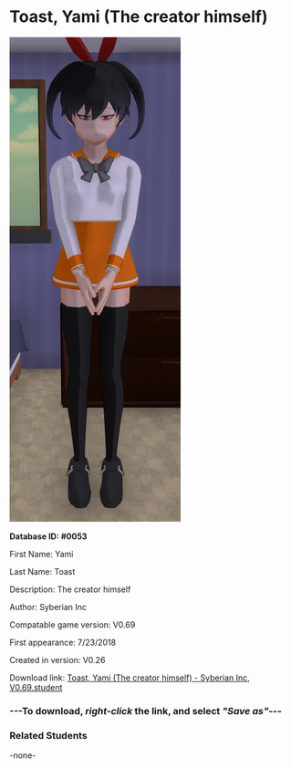 # Toast, Yami (The creator himself)

<img src="../../Files/Images/Toast, Yami (The creator himself).png" title="Toast, Yami (The creator himself) - Syberian Inc, V0.69">

**Database ID: #0053**

First Name: Yami

Last Name: Toast

Description: The creator himself

Author: Syberian Inc

Compatable game version: V0.69

First appearance: 7/23/2018

Created in version: V0.26

Download link: <a href="https://raw.githubusercontent.com/Arbiter1223/Daigaku-Gurashi-Custom-Students/master/Files/Student%20Files/Toast%2C%20Yami%20(The%20creator%20himself)%20-%20Syberian%20Inc%2C%20V0.69.student">Toast, Yami (The creator himself) - Syberian Inc, V0.69.student</a>

### ---**To download, _right-click_ the link, and select _"Save as"_**---

### Related Students

-none-
